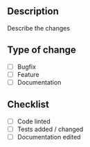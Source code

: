 ## Description
Describe the changes

## Type of change
- [ ] Bugfix
- [ ] Feature
- [ ] Documentation

## Checklist
- [ ] Code linted
- [ ] Tests added / changed
- [ ] Documentation edited
